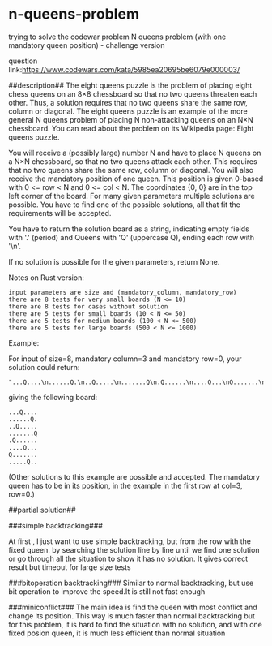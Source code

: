 # n-queens-problem
trying to solve the codewar problem N queens problem (with one mandatory queen position) - challenge version


question link:https://www.codewars.com/kata/5985ea20695be6079e000003/

##description##
The eight queens puzzle is the problem of placing eight chess queens on an 8×8 chessboard so that no two queens threaten each other. Thus, a solution requires that no two queens share the same row, column or diagonal. The eight queens puzzle is an example of the more general N queens problem of placing N non-attacking queens on an N×N chessboard. You can read about the problem on its Wikipedia page: Eight queens puzzle.


You will receive a (possibly large) number N and have to place N queens on a N×N chessboard, so that no two queens attack each other. This requires that no two queens share the same row, column or diagonal. You will also receive the mandatory position of one queen. This position is given 0-based with 0 <= row < N and 0 <= col < N. The coordinates {0, 0} are in the top left corner of the board. For many given parameters multiple solutions are possible. You have to find one of the possible solutions, all that fit the requirements will be accepted.


You have to return the solution board as a string, indicating empty fields with '.' (period) and Queens with 'Q' (uppercase Q), ending each row with '\n'.


If no solution is possible for the given parameters, return None.


Notes on Rust version:

    input parameters are size and (mandatory_column, mandatory_row)
    there are 8 tests for very small boards (N <= 10)
    there are 8 tests for cases without solution
    there are 5 tests for small boards (10 < N <= 50)
    there are 5 tests for medium boards (100 < N <= 500)
    there are 5 tests for large boards (500 < N <= 1000)

Example:

For input of size=8, mandatory column=3 and mandatory row=0, your solution could return:

	"...Q....\n......Q.\n..Q.....\n.......Q\n.Q......\n....Q...\nQ.......\n.....Q..\n"

giving the following board:

	...Q....
	......Q.
	..Q.....
	.......Q
	.Q......
	....Q...
	Q.......
	.....Q..

(Other solutions to this example are possible and accepted. The mandatory queen has to be in its position, in the example in the first row at col=3, row=0.)

##partial solution##

###simple backtracking###

At first , I just want to use simple backtracking, but from the row with the fixed queen. by searching the solution line by line until we find one solution or go through all the situation to show it has no solution. It gives correct result but timeout for large size tests

###bitoperation backtracking###
Similar to normal backtracking, but use bit operation to improve the speed.It is still not fast enough

###miniconflict###
The main idea is find the queen with most conflict and change its position. This way is much faster than normal backtracking but for this problem, it is hard to find the situation with no solution, and with one fixed posion queen, it is much less efficient than normal situation